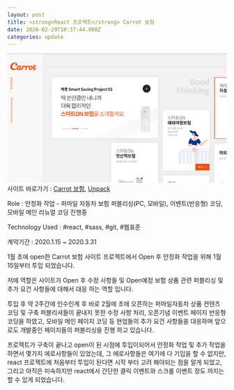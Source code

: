 ```yaml
---
layout: post
title: <strong>React 프로젝트</strong> Carrot 보험 
date: 2020-02-29T10:37:44.000Z
categories: update
---
```


<img src="/images/fulls/carrotins.jpg" class="fit image"> 
사이트 바로가기 :   <a href="https://www.carrotins.com/" target="blank" class="go_link" >Carrot 보험</a>, <a href="https://www.carrotins.com/common/event/unpack/" target="blank" class="go_link" >Unpack</a>

Role : 안정화 작업 - 퍼마일 자동차 보험 퍼블리싱(PC, 모바일), 이벤트(반응형) 코딩, 모바일 메인 리뉴얼 코딩 진행중

Technology Used : <span class="skil-text">#react</span>, <span class="skil-text">#sass</span>, <span class="skil-text">#git</span>, <span class="skil-text">#웹표준</span>

계약기간 :  2020.1.15 ~ 2020.3.31 

1월 초에 open한 Carrot 보험 사이트 프로젝트에서 Open 후 안정화 작업을 위해 1월 15일부터 투입 되었습니다.

저에 역할은 사이트가 Open 후 수정 사항들 및 Open예정 보험 상품 관련 퍼블리싱 및 추가 요건 사항들에 대해서 대응 하는 역할 입니다.

투입 후 약 2주간에 인수인계 후 바로 2월에 초에 오픈하는 퍼마일자동차 상품 컨텐츠 코딩 및 구축 퍼블리셔들이 끝내지 못한 수정 사항 처리, 오픈기념 이벤트 페이지 반응형 코딩을 하였고, 모바일 메인 페이지 코딩 등 현업들의 추가 요건 사항들을 대응하며 앞으로도 개발중인 페이지들의 퍼블리싱을 진행 하고 있습니다.

프로젝트가 구축이 끝나고 open이 된 시점에 투입이되어서 안정화 작업 및 추가 작업을 하면서 몇가지 에로사항들이 있었는데, 그 에로사항들은 여기에 다 기입을 할 수 없지만, react 프로젝트에 처음부터 투입이 된다면  시작 부터 고려 해야되는 점을 알게 되었고, 그리고 아직은 미숙하지만 react에서 간단한 클릭 이벤트와 스크롤 이벤트 정도 까지는 할 수 있게 되었습니다.




